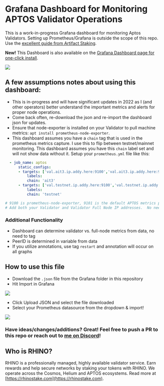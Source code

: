 # Grafana Dashboard for Monitoring APTOS Validator Operations

This is a work-in-progress Grafana dashboard for monitoring Aptos Validators. Setting up Prometheus/Grafana is outside the scope of this repo. Use the [excellent guide from Artifact Staking](https://artifact-staking.medium.com/setting-up-validator-monitoring-for-aptos-testnet-2-85d5c4e94c80).

**New!** This Dashboard is also available on the [Grafana Dashboard page for one-click install](https://grafana.com/grafana/dashboards/16846-aptos-validator-monitoring/).

![](https://grabup.teamhim.com/bisectrix-bemusk-felspars-narcosis.png?raw=true)

## A few assumptions notes about using this dashboard:

- This is in-progress and will have significant updates in 2022 as I (and other operators) better understand the important metrics and alerts for proper node operations.
- Come back often, re-download the json and re-import the dashboard json for updates.
- Ensure that node-exporter is installed on your Validator to pull machine metrics: `apt install prometheus-node-exporter`.
- This dashboard assumes you have a `chain` tag that is used in the prometheus metrics capture. I use this to flip between testnet/mainnet monitoring. This dashboard assumes you have this `chain` label set and will not show data without it. Setup your `prometheus.yml` file like this:

```yaml
  - job_name: aptos
      static_configs:
      - targets: ['val.ait3.ip.addy.here:9100','val.ait3.ip.addy.here:9101','valFullNode.ait3.ip.addy.here:9100','valFullNode.ait3.ip.addy.here:9101']
          labels:
          chain: 'ait3'
      - targets: ['val.testnet.ip.addy.here:9100','val.testnet.ip.addy.here:9101','valFullNode.testnet.ip.addy.here:9100','valFullNode.testnet.ip.addy.here:9101']
          labels:
          chain: 'testnet'

# 9100 is prometheus-node-exporter, 9101 is the default APTOS metrics port.  Ensure these are available from the prometheus server
# Add both your Validator and Validator Full Node IP addresses.  No need for additional tags.
```

### Additional Functionality

- Dashboard can determine validator vs. full-node metrics from data, no need to tag
- PeerID is determined in variable from data
- If you utilize annotations, use tag `restart` and annotation will occur on all graphs

## How to use this file

- Download the `.json` file from the Grafana folder in this repository
- Hit Import in Grafana

![](https://grabup.teamhim.com/unalimentative-winterage-lucently-pharyngotonsillitis.png?raw=true)

- Click Upload JSON and select the file downloaded
- Select your Prometheus datasource from the dropdown & import!

![](https://grabup.teamhim.com/neurocity-thumbkins-hooping-arabs.png?raw-true)

### Have ideas/changes/additions? Great! Feel free to push a PR to this repo or reach out to [me on Discord](https://discord.gg/SGhQzj5tyz)!

## Who is RHINO?

RHINO is a professionally managed, highly available validator service. Earn rewards and help secure networks by staking your tokens with RHINO. We operate across the Cosmos, Helium and APTOS ecosystems. Read more at [https://rhinostake.com](https://rhinostake.com).
